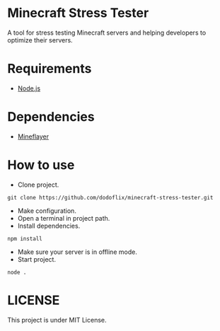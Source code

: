 # Minecraft Stress Tester
A tool for stress testing Minecraft servers and helping developers to optimize their servers.

# Requirements
- [Node.js](https://nodejs.org/en/)

# Dependencies
- [Mineflayer](https://github.com/PrismarineJS/mineflayer)

# How to use
- Clone project.
```
git clone https://github.com/dodoflix/minecraft-stress-tester.git
```
- Make configuration.
- Open a terminal in project path.
- Install dependencies.
```
npm install
```
- Make sure your server is in offline mode.
- Start project.
```
node .
```

# LICENSE
This project is under MIT License.
